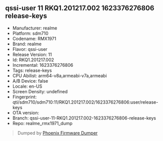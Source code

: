 ## qssi-user 11 RKQ1.201217.002 1623376276806 release-keys
- Manufacturer: realme
- Platform: sdm710
- Codename: RMX1971
- Brand: realme
- Flavor: qssi-user
- Release Version: 11
- Id: RKQ1.201217.002
- Incremental: 1623376276806
- Tags: release-keys
- CPU Abilist: arm64-v8a,armeabi-v7a,armeabi
- A/B Device: false
- Locale: en-US
- Screen Density: undefined
- Fingerprint: qti/sdm710/sdm710:11/RKQ1.201217.002/1623376276806:user/release-keys
- OTA version: 
- Branch: qssi-user-11-RKQ1.201217.002-1623376276806-release-keys
- Repo: realme_rmx1971_dump


>Dumped by [Phoenix Firmware Dumper](https://github.com/DroidDumps/phoenix_firmware_dumper)
